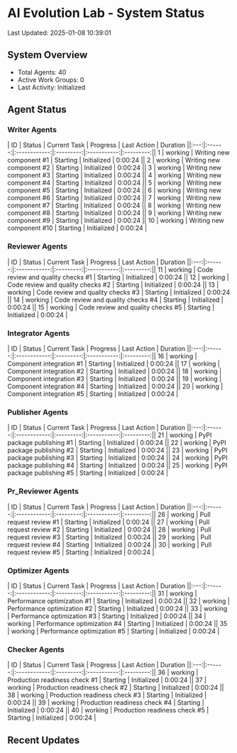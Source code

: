 # AI Evolution Lab - System Status
Last Updated: 2025-01-08 10:39:01

## System Overview
- Total Agents: 40
- Active Work Groups: 0
- Last Activity: Initialized

## Agent Status

### Writer Agents
| ID | Status | Current Task | Progress | Last Action | Duration ||:---:|:------:|:------------:|:---------:|:-----------:|:---------:|| 1 | working | Writing new component #1 | Starting | Initialized | 0:00:24 || 2 | working | Writing new component #2 | Starting | Initialized | 0:00:24 || 3 | working | Writing new component #3 | Starting | Initialized | 0:00:24 || 4 | working | Writing new component #4 | Starting | Initialized | 0:00:24 || 5 | working | Writing new component #5 | Starting | Initialized | 0:00:24 || 6 | working | Writing new component #6 | Starting | Initialized | 0:00:24 || 7 | working | Writing new component #7 | Starting | Initialized | 0:00:24 || 8 | working | Writing new component #8 | Starting | Initialized | 0:00:24 || 9 | working | Writing new component #9 | Starting | Initialized | 0:00:24 || 10 | working | Writing new component #10 | Starting | Initialized | 0:00:24 |
### Reviewer Agents
| ID | Status | Current Task | Progress | Last Action | Duration ||:---:|:------:|:------------:|:---------:|:-----------:|:---------:|| 11 | working | Code review and quality checks #1 | Starting | Initialized | 0:00:24 || 12 | working | Code review and quality checks #2 | Starting | Initialized | 0:00:24 || 13 | working | Code review and quality checks #3 | Starting | Initialized | 0:00:24 || 14 | working | Code review and quality checks #4 | Starting | Initialized | 0:00:24 || 15 | working | Code review and quality checks #5 | Starting | Initialized | 0:00:24 |
### Integrator Agents
| ID | Status | Current Task | Progress | Last Action | Duration ||:---:|:------:|:------------:|:---------:|:-----------:|:---------:|| 16 | working | Component integration #1 | Starting | Initialized | 0:00:24 || 17 | working | Component integration #2 | Starting | Initialized | 0:00:24 || 18 | working | Component integration #3 | Starting | Initialized | 0:00:24 || 19 | working | Component integration #4 | Starting | Initialized | 0:00:24 || 20 | working | Component integration #5 | Starting | Initialized | 0:00:24 |
### Publisher Agents
| ID | Status | Current Task | Progress | Last Action | Duration ||:---:|:------:|:------------:|:---------:|:-----------:|:---------:|| 21 | working | PyPI package publishing #1 | Starting | Initialized | 0:00:24 || 22 | working | PyPI package publishing #2 | Starting | Initialized | 0:00:24 || 23 | working | PyPI package publishing #3 | Starting | Initialized | 0:00:24 || 24 | working | PyPI package publishing #4 | Starting | Initialized | 0:00:24 || 25 | working | PyPI package publishing #5 | Starting | Initialized | 0:00:24 |
### Pr_Reviewer Agents
| ID | Status | Current Task | Progress | Last Action | Duration ||:---:|:------:|:------------:|:---------:|:-----------:|:---------:|| 26 | working | Pull request review #1 | Starting | Initialized | 0:00:24 || 27 | working | Pull request review #2 | Starting | Initialized | 0:00:24 || 28 | working | Pull request review #3 | Starting | Initialized | 0:00:24 || 29 | working | Pull request review #4 | Starting | Initialized | 0:00:24 || 30 | working | Pull request review #5 | Starting | Initialized | 0:00:24 |
### Optimizer Agents
| ID | Status | Current Task | Progress | Last Action | Duration ||:---:|:------:|:------------:|:---------:|:-----------:|:---------:|| 31 | working | Performance optimization #1 | Starting | Initialized | 0:00:24 || 32 | working | Performance optimization #2 | Starting | Initialized | 0:00:24 || 33 | working | Performance optimization #3 | Starting | Initialized | 0:00:24 || 34 | working | Performance optimization #4 | Starting | Initialized | 0:00:24 || 35 | working | Performance optimization #5 | Starting | Initialized | 0:00:24 |
### Checker Agents
| ID | Status | Current Task | Progress | Last Action | Duration ||:---:|:------:|:------------:|:---------:|:-----------:|:---------:|| 36 | working | Production readiness check #1 | Starting | Initialized | 0:00:24 || 37 | working | Production readiness check #2 | Starting | Initialized | 0:00:24 || 38 | working | Production readiness check #3 | Starting | Initialized | 0:00:24 || 39 | working | Production readiness check #4 | Starting | Initialized | 0:00:24 || 40 | working | Production readiness check #5 | Starting | Initialized | 0:00:24 |

## Recent Updates

